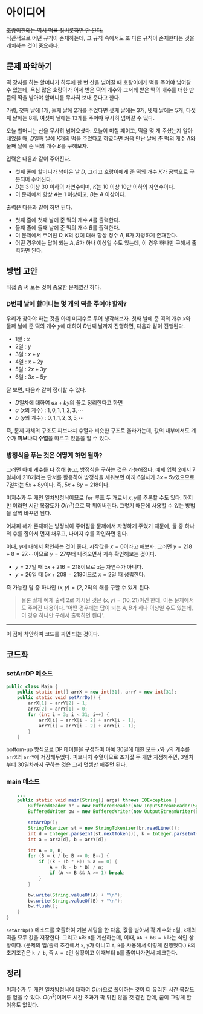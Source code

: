 # 아이디어
~~호랑이한테는 역시 떡을 줘버릇하면 안 된다.~~   
직관적으로 어떤 규칙이 존재하는데, 그 규칙 속에서도 또 다른 규칙이 존재한다는 것을 캐치하는 것이 중요하다.

## 문제 파악하기
떡 장사를 하는 할머니가 하루에 한 번 산을 넘어갈 때 호랑이에게 떡을 주어야 넘어갈 수 있는데, 욕심 많은 호랑이가 어제 받은 떡의 개수와 그저께 받은 떡의 개수를 더한 만큼의 떡을 받아야 할머니를 무사히 보내 준다고 한다.

가령, 첫째 날에 1개, 둘째 날에 2개를 주었다면 셋째 날에는 3개, 넷째 날에는 5개, 다섯째 날에는 8개, 여섯째 날에는 13개를 주어야 무사히 넘어갈 수 있다.

오늘 할머니는 산을 무사히 넘어오셨다. 오늘이 며칠 째이고, 떡을 몇 개 주셨는지 알아내었을 때, $D$일째 날에 $K$개의 떡을 주었다고 하였다면 처음 만난 날에 준 떡의 개수 $A$와 둘째 날에 준 떡의 개수 $B$를 구해보자.

입력은 다음과 같이 주어진다.
- 첫째 줄에 할머니가 넘어온 날 $D$, 그리고 호랑이에게 준 떡의 개수 $K$가 공백으로 구분되어 주어진다.
- $D$는 3 이상 30 이하의 자연수이며, $K$는 10 이상 10만 이하의 자연수이다.
- 이 문제에서 항상 $A$는 1 이상이고, $B$는 $A$ 이상이다.

출력은 다음과 같이 하면 된다.
- 첫째 줄에 첫째 날에 준 떡의 개수 $A$를 출력한다.
- 둘째 줄에 둘째 날에 준 떡의 개수 $B$를 출력한다.
- 이 문제에서 주어진 $D, K$의 값에 대해 항상 정수 $A, B$가 자명하게 존재한다. 
- 어떤 경우에는 답이 되는 $A, B$가 하나 이상일 수도 있는데, 이 경우 하나만 구해서 출력하면 된다.

## 방법 고안
직접 좀 써 보는 것이 중요한 문제였긴 하다.

### D번째 날에 할머니는 몇 개의 떡을 주어야 할까?
우리가 찾아야 하는 것을 아예 미지수로 두어 생각해보자. 첫째 날에 준 떡의 개수 $x$와 둘째 날에 준 떡의 개수 $y$에 대하여 $D$번째 날까지 진행하면, 다음과 같이 진행된다.

- 1일 : $x$
- 2일 : $y$
- 3일 : $x + y$
- 4일 : $x + 2y$
- 5일 : $2x + 3y$
- 6일  : $3x + 5y$

잘 보면, 다음과 같이 정리할 수 있다.
- $D$일차에 대하여 $ax + by$의 꼴로 정리한다고 하면
- $a$ ($x$의 계수) : $1, 0, 1, 1, 2, 3, \cdots$
- $b$ ($y$의 계수) : $0, 1, 1, 2, 3, 5, \cdots$

즉, 문제 자체의 구조도 피보나치 수열과 비슷한 구조로 올라가는데, 값의 내부에서도 계수가 **피보나치 수열**&ZeroWidthSpace;을 따르고 있음을 알 수 있다.

### 방정식을 푸는 것은 어떻게 하면 될까?
그러면 아예 계수를 다 정해 놓고, 방정식을 구하는 것은 가능해졌다. 예제 입력 2에서 7일차에 218개라는 단서를 활용하여 방정식을 세워보면 아까 6일차가 $3x + 5y$였으므로 7일차는 $5x + 8y$이다. 즉, $5x + 8y = 218$이다.

미지수가 두 개인 일차방정식이므로 `for` 루프 두 개로서 $x, y$를 추론할 수도 있다. 하지만 이러면 시간 복잡도가 $O(n^2)$으로 팍 튀어버린다. 그렇기 때문에 사용할 수 있는 방법을 살짝 바꾸면 된다.

어차피 해가 존재하는 방정식이 주어짐을 문제에서 자명하게 주었기 때문에, 둘 중 하나의 수를 잡아서 먼저 채우고, 나머지 수를 확인하면 된다.

이때, $y$에 대해서 확인하는 것이 좋다. 시작값을 $x = 0$이라고 해보자. 그러면 $y = 218 \div 8 = 27.\cdots$이므로 $y = 27$부터 내려오면서 계속 확인해보는 것이다.

- $y = 27$일 때 $5x + 216 = 218$이므로 $x$는 자연수가 아니다.
- $y = 26$일 때 $5x + 208 = 218$이므로 $x = 2$일 때 성립한다.

즉 가능한 답 중 하나인  $(x, y) = (2, 26)$의 해를 구할 수 있게 된다.

> 물론 실제 예제 출력 2로 제시된 것은 $(x, y) = (10, 21)$이긴 한데, 이는 문제에서도 주어진 내용이다. '어떤 경우에는 답이 되는 $A, B$가 하나 이상일 수도 있는데, 이 경우 하나만 구해서 출력하면 된다'.

---

이 점에 착안하여 코드를 짜면 되는 것이다.

## 코드화
### setArrDP 메소드
```java
public class Main {
    public static int[] arrX = new int[31], arrY = new int[31];
    public static void setArrDp() {
        arrX[1] = arrY[2] = 1;
        arrX[2] = arrY[1] = 0;
        for (int i = 3; i < 31; i++) {
            arrX[i] = arrX[i - 2] + arrX[i - 1];
            arrY[i] = arrY[i - 2] + arrY[i - 1];
        }
    }
```
bottom-up 방식으로 DP 테이블을 구성하여 아예 30일에 대한 모든 `x`와 `y`의 계수를 `arrX`와 `arrY`에 저장해두었다. 피보나치 수열이므로 초기값 두 개만 지정해주면, 3일차부터 30일차까지 구하는 것은 그저 덧셈만 해주면 된다.

### main 메소드
```java
	...
    public static void main(String[] args) throws IOException {
        BufferedReader br = new BufferedReader(new InputStreamReader(System.in));
        BufferedWriter bw = new BufferedWriter(new OutputStreamWriter(System.out));

        setArrDp();
        StringTokenizer st = new StringTokenizer(br.readLine());
        int d = Integer.parseInt(st.nextToken()), k = Integer.parseInt(st.nextToken());
        int a = arrX[d], b = arrY[d];

        int A = 0, B;
        for (B = k / b; B >= 0; B--) {
            if ((k - (b * B)) % a == 0) {
                A = (k - b * B) / a;
                if (A <= B && A >= 1) break;
            }
        }

        bw.write(String.valueOf(A) + "\n");
        bw.write(String.valueOf(B) + "\n");
        bw.flush();
    }
}
```

`setArrDp()` 메소드를 호출하여 기본 세팅을 한 다음, 값을 받아서 각 계수와 `d`일, `k`개의 떡을 모두 값을 저장한다. 그리고 `A`와 `B`를 계산하는데, 이때, `aA + bB = k`라는 식인 상황이다. (문제의 입/출력 조건에서 `x`, `y`가 아니고 `A`, `B`를 사용해서 이렇게 진행했다.) `B`의 초기조건은 `k / b`, 즉 `A = 0`인 상황이고 이때부터 `B`를 줄여나가면서 체크한다.

## 정리
미지수가 두 개인 일차방정식에 대하여 $O(n)$으로 풀이하는 것이 더 유리한 시간 복잡도를 얻을 수 있다. $O(n^2)$이어도 시간 초과가 팍 튀진 않을 것 같긴 한데, 굳이 그렇게 할 이유도 없었다.
